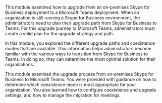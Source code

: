 This module examined how to upgrade from an on-premises Skype for Business deployment to a Microsoft Teams deployment. When an organization is still running a Skype for Business environment, the administrators need to plan their upgrade path from Skype for Business to Teams. For this upgrade journey to Microsoft Teams, administrators must create a solid plan for the upgrade strategy and path. 

In this module, you explored the different upgrade paths and coexistence modes that are available. This information helps administrators become familiar with the various ways to transition from Skype for Business to Teams. In doing so, they can determine the most optimal solution for their organizations.

This module examined the upgrade process from on-premises Skype for Business to Microsoft Teams. You were provided with guidance on how to determine which coexistence mode is most appropriate for your organization. You also learned how to configure coexistence and upgrade settings, and how to manage the migration for meetings.
